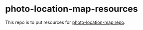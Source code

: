 # photo-location-map-resources
This repo is to put resources for [photo-location-map repo](https://github.com/TomoyukiAota/photo-location-map).
